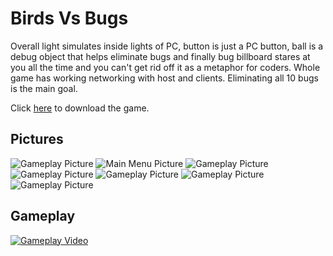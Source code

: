 # Birds Vs Bugs

Overall light simulates inside lights of PC, button is just a PC button, ball is a debug object that helps eliminate bugs and finally bug billboard stares at you all the time and you can't get rid off it as a metaphor for coders. Whole game has working networking with host and clients. Eliminating all 10 bugs is the main goal.

Click [here](https://github.com/marcinperkow/BirdsVsBugs/BirdsVsBugs) to download the game.
 
## Pictures

![Gameplay Picture](https://marcinperkowski.com/BirdsVsBugsLocal/p0.png)
![Main Menu Picture](https://marcinperkowski.com/BirdsVsBugsLocal/p1.png)
![Gameplay Picture](https://marcinperkowski.com/BirdsVsBugsLocal/p2.png)
![Gameplay Picture](https://marcinperkowski.com/BirdsVsBugsLocal/p3.png)
![Gameplay Picture](https://marcinperkowski.com/BirdsVsBugsLocal/p4.png)
![Gameplay Picture](https://marcinperkowski.com/BirdsVsBugsLocal/p5.png)
![Gameplay Picture](https://marcinperkowski.com/BirdsVsBugsLocal/p6.png)

## Gameplay

[![Gameplay Video](https://img.youtube.com/vi/S2tWgvYLrtI/0.jpg)](https://www.youtube.com/watch?v=S2tWgvYLrtI)
